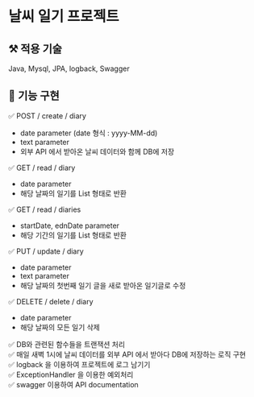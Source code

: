 # 날씨 일기 프로젝트

## ⚒️ 적용 기술
Java, Mysql, JPA, logback, Swagger

## 📝 기능 구현
✅ POST / create / diary
- date parameter (date 형식 : yyyy-MM-dd)
- text parameter
- 외부 API 에서 받아온 날씨 데이터와 함께 DB에 저장

✅ GET / read / diary
- date parameter
- 해당 날짜의 일기를 List 형태로 반환

✅ GET / read / diaries
- startDate, ednDate parameter
- 해당 기간의 일기를 List 형태로 반환

✅ PUT / update / diary
- date parameter
- text parameter
- 해당 날짜의 첫번째 일기 글을 새로 받아온 일기글로 수정

✅ DELETE / delete / diary
- date parameter
- 해당 날짜의 모든 일기 삭제

✅ DB와 관련된 함수들을 트랜잭션 처리<br/>
✅ 매일 새벽 1시에 날씨 데이터를 외부 API 에서 받아다 DB에 저장하는 로직 구현<br/>
✅ logback 을 이용하여 프로젝트에 로그 남기기<br/>
✅ ExceptionHandler 을 이용한 예외처리<br/>
✅ swagger 이용하여 API documentation<br/>

